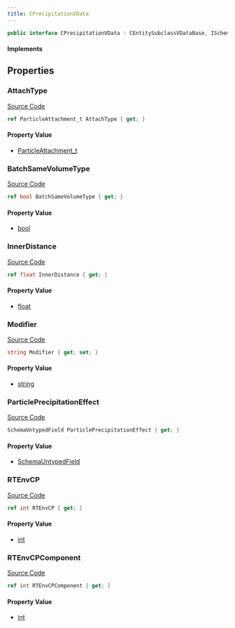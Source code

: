 ```yaml
---
title: CPrecipitationVData
---
```


```csharp
public interface CPrecipitationVData : CEntitySubclassVDataBase, ISchemaClass<CEntitySubclassVDataBase>, ISchemaClass<CPrecipitationVData>, ISchemaField, ISchemaClass, INativeHandle
```

#### Implements

## Properties

### AttachType

[Source Code](https://github.com/swiftly-solution/swiftlys2/blob/main/managed/src/SwiftlyS2.Generated/Schemas/Interfaces/CPrecipitationVData.cs#L22)

```csharp
ref ParticleAttachment_t AttachType { get; }
```

#### Property Value

- [ParticleAttachment_t](/docs/api/shared/schemadefinitions/particleattachment_t)

### BatchSameVolumeType

[Source Code](https://github.com/swiftly-solution/swiftlys2/blob/main/managed/src/SwiftlyS2.Generated/Schemas/Interfaces/CPrecipitationVData.cs#L24)

```csharp
ref bool BatchSameVolumeType { get; }
```

#### Property Value

- [bool](https://learn.microsoft.com/dotnet/api/system.boolean)

### InnerDistance

[Source Code](https://github.com/swiftly-solution/swiftlys2/blob/main/managed/src/SwiftlyS2.Generated/Schemas/Interfaces/CPrecipitationVData.cs#L20)

```csharp
ref float InnerDistance { get; }
```

#### Property Value

- [float](https://learn.microsoft.com/dotnet/api/system.single)

### Modifier

[Source Code](https://github.com/swiftly-solution/swiftlys2/blob/main/managed/src/SwiftlyS2.Generated/Schemas/Interfaces/CPrecipitationVData.cs#L30)

```csharp
string Modifier { get; set; }
```

#### Property Value

- [string](https://learn.microsoft.com/dotnet/api/system.string)

### ParticlePrecipitationEffect

[Source Code](https://github.com/swiftly-solution/swiftlys2/blob/main/managed/src/SwiftlyS2.Generated/Schemas/Interfaces/CPrecipitationVData.cs#L18)

```csharp
SchemaUntypedField ParticlePrecipitationEffect { get; }
```

#### Property Value

- [SchemaUntypedField](/docs/api/shared/schemas/schemauntypedfield)

### RTEnvCP

[Source Code](https://github.com/swiftly-solution/swiftlys2/blob/main/managed/src/SwiftlyS2.Generated/Schemas/Interfaces/CPrecipitationVData.cs#L26)

```csharp
ref int RTEnvCP { get; }
```

#### Property Value

- [int](https://learn.microsoft.com/dotnet/api/system.int32)

### RTEnvCPComponent

[Source Code](https://github.com/swiftly-solution/swiftlys2/blob/main/managed/src/SwiftlyS2.Generated/Schemas/Interfaces/CPrecipitationVData.cs#L28)

```csharp
ref int RTEnvCPComponent { get; }
```

#### Property Value

- [int](https://learn.microsoft.com/dotnet/api/system.int32)

